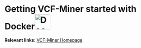  
 # Getting VCF-Miner started with Docker<img src="http://blog.phusion.nl/wp-content/uploads/2013/11/docker.png" width="50" height="50" alt="Docker">

**Relevant links:**
 [VCF-Miner Homepage](http://bioinformaticstools.mayo.edu/research/vcf-miner/) 
 
